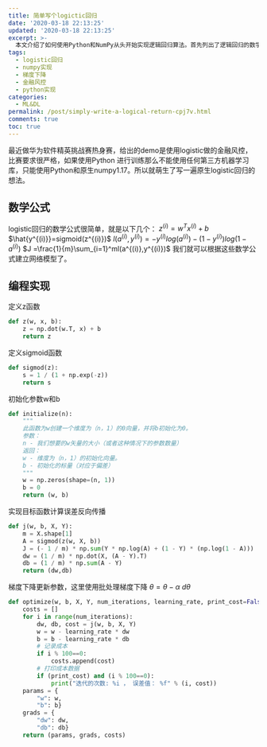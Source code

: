```yaml
---
title: 简单写个logictic回归
date: '2020-03-18 22:13:25'
updated: '2020-03-18 22:13:25'
excerpt: >-
  本文介绍了如何使用Python和NumPy从头开始实现逻辑回归算法。首先列出了逻辑回归的数学公式，然后逐步实现了z函数、sigmoid函数、参数初始化、误差计算和梯度下降优化。可以不依赖任何第三方机器学习库，从零开始训练逻辑回归模型。
tags:
  - logistic回归
  - numpy实现
  - 梯度下降
  - 金融风控
  - python实现
categories:
  - ML&DL
permalink: /post/simply-write-a-logical-return-cpj7v.html
comments: true
toc: true
---
```




最近做华为软件精英挑战赛热身赛，给出的demo是使用logistic做的金融风控，比赛要求很严格，如果使用Python 进行训练那么不能使用任何第三方机器学习库，只能使用Python和原生numpy1.17。所以就萌生了写一遍原生logistic回归的想法。

## 数学公式

logistic回归的数学公式很简单，就是以下几个：
$z^{(i)}=w^Tx^{(i)}+b$
$\hat{y^{(i)}}=sigmoid(z^{(i)})$
$l(a^{(i)},y^{(i)}) =-y^{(i)}log(a^{(i)})-(1-y^{(i)})log(1-a^{(i)})$
$J =\frac{1}{m}\sum_{i=1}^ml(a^{(i)},y^{(i)})$
我们就可以根据这些数学公式建立网络模型了。

## 编程实现

定义z函数

```python
def z(w, x, b):
    z = np.dot(w.T, x) + b
    return z
```

定义sigmoid函数

```python
def sigmod(z):
    s = 1 / (1 + np.exp(-z))
    return s
```

初始化参数w和b

```python
def initialize(n):
    """
    此函数为w创建一个维度为（n，1）的0向量，并将b初始化为0。
    参数：
    n - 我们想要的w矢量的大小（或者这种情况下的参数数量）
    返回：
    w - 维度为（n，1）的初始化向量。
    b - 初始化的标量（对应于偏差）
    """
    w = np.zeros(shape=(n, 1))
    b = 0
    return (w, b)
```

实现目标函数计算误差反向传播

```python
def j(w, b, X, Y):
    m = X.shape[1]
    A = sigmod(z(w, X, b))
    J = (- 1 / m) * np.sum(Y * np.log(A) + (1 - Y) * (np.log(1 - A)))
    dw = (1 / m) * np.dot(X, (A - Y).T)
    db = (1 / m) * np.sum(A - Y)
    return (dw,db)
```

梯度下降更新参数，这里使用批处理梯度下降
$\theta = \theta - \alpha \text{ } d\theta$

```python
def optimize(w, b, X, Y, num_iterations, learning_rate, print_cost=False):
    costs = []
    for i in range(num_iterations):
        dw, db, cost = j(w, b, X, Y)
        w = w - learning_rate * dw
        b = b - learning_rate * db
        # 记录成本
        if i % 100==0:
            costs.append(cost)
        # 打印成本数据
        if (print_cost) and (i % 100==0):
            print("迭代的次数: %i ， 误差值： %f" % (i, cost))
    params = {
        "w": w,
        "b": b}
    grads = {
        "dw": dw,
        "db": db}
    return (params, grads, costs)
```
